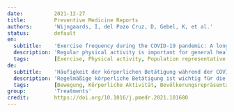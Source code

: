 ```yaml
---
date:          2021-12-27
title:         Preventive Medicine Reports
authors:       'Wijngaards, I, del Pozo Cruz, D, Gebel, K, et al.'
status:        default
en:
  subtitle:    'Exercise frequency during the COVID-19 pandemic: A longitudinal probability survey of the US population'
  description: 'Regular physical activity is important for general health and reduces the risk for COVID-19 infections and for severe outcomes among infected people. However, measures to mitigate COVID-19 likely decrease population physical activity. This study aimed to examine 1) changes in exercise frequency in a representative sample of US adults during the pandemic (04/01/2020–07/21/2021), and 2) how sociodemographic characteristics, pre-COVID health-related behaviors and outcomes, and state-level stringency of COVID-19 containment measures predict exercise frequency. Self-reported exercise frequency and its individual-level predictors were determined based on 151,155 observations from 6,540 adult participants (aged ≥ 18 years) in all US states from the Understanding America Study. State-level stringency of COVID-19 control measures was examined from the Oxford COVID-19 Government Response Tracker. Exercise frequency varied significantly over 28 survey waves across 475 days of follow-up, where exercise frequency decreased between April 2020 and January 2021, and then increased from January 2021 to July 2021. Those who were younger, living alone, non-White, had no college degree, lower household income, low pre-pandemic physical activity levels, obesity, diabetes, kidney disease and hypertension had lower exercise frequency. State-level stringency of COVID-19 control measures was inversely associated with exercise frequency between April and December 2020 when the overall stringency level was relatively high; but the association was non-significant between January and July 2021, during which the stringency index sharply declined to a low level. This longitudinal probability survey of the US population revealed significant fluctuations in exercise during COVID-19. Low exercise levels are concerning and deserve public health attention. Health inequalities from physical inactivity are likely to exacerbate because of COVID-19. Physical activity promotion in safe environments is urgently warranted, especially in at-risk population subgroups.'
  tags:        [Exercise, Physical activity, Population representative survey, Public health policy]
de:
  subtitle:    'Häufigkeit der körperlichen Betätigung während der COVID-19-Pandemie: Eine Längsschnitt-Wahrscheinlichkeitserhebung in der US-Bevölkerung'
  description: 'Regelmäßige körperliche Betätigung ist wichtig für die allgemeine Gesundheit und verringert das Risiko für COVID-19-Infektionen und für schwerwiegende Folgen bei infizierten Personen. Maßnahmen zur Eindämmung von COVID-19 verringern jedoch wahrscheinlich die körperliche Aktivität der Bevölkerung. In dieser Studie wurde untersucht, 1) wie sich die Bewegungshäufigkeit in einer repräsentativen Stichprobe von Erwachsenen in den USA während der Pandemie (01.04.2020-07.01.2021) verändert und 2) wie soziodemografische Merkmale, gesundheitsbezogene Verhaltensweisen und Ergebnisse vor der COVID-Infektion sowie die Strenge der COVID-19-Eindämmungsmaßnahmen auf Bundesstaatsebene die Bewegungshäufigkeit vorhersagen. Die selbst angegebene Bewegungshäufigkeit und ihre Prädiktoren auf individueller Ebene wurden auf der Grundlage von 151.155 Beobachtungen von 6.540 erwachsenen Teilnehmern (im Alter von ≥ 18 Jahren) in allen US-Bundesstaaten aus der Understanding America Study ermittelt. Die Strenge der COVID-19-Kontrollmaßnahmen auf Bundesstaatenebene wurde anhand des Oxford COVID-19 Government Response Tracker untersucht. Die Bewegungshäufigkeit variierte über 28 Erhebungswellen und 475 Tage der Nachbeobachtung signifikant, wobei die Bewegungshäufigkeit zwischen April 2020 und Januar 2021 abnahm und dann von Januar 2021 bis Juli 2021 wieder anstieg. Diejenigen, die jünger waren, allein lebten, nicht weiß waren, keinen Hochschulabschluss hatten, über ein niedrigeres Haushaltseinkommen verfügten, vor der Pandemie ein geringes Maß an körperlicher Aktivität aufwiesen, fettleibig waren, an Diabetes, Nierenerkrankungen und Bluthochdruck litten, bewegten sich weniger häufig. Die Strenge der COVID-19-Kontrollmaßnahmen auf Bundesstaatsebene stand zwischen April und Dezember 2020, als das Gesamtniveau der Strenge relativ hoch war, in umgekehrtem Zusammenhang mit der Häufigkeit der körperlichen Betätigung; zwischen Januar und Juli 2021, als der Strenge-Index deutlich auf ein niedriges Niveau sank, war der Zusammenhang jedoch nicht signifikant. Diese Längsschnitt-Wahrscheinlichkeitserhebung in der US-Bevölkerung ergab erhebliche Schwankungen der körperlichen Betätigung während COVID-19. Ein niedriges Bewegungsniveau ist besorgniserregend und verdient die Aufmerksamkeit der öffentlichen Gesundheit. Die durch Bewegungsmangel bedingten gesundheitlichen Ungleichheiten werden sich durch COVID-19 wahrscheinlich noch verschärfen. Die Förderung der körperlichen Aktivität in sicheren Umgebungen ist dringend geboten, insbesondere in gefährdeten Bevölkerungsgruppen.' 
  tags:        [Bewegung, Körperliche Aktivität, Bevölkerungsrepräsentative Umfrage, Gesundheitspolitik]
group:         'Treatments'
credit:        https://doi.org/10.1016/j.pmedr.2021.101680
---
```

